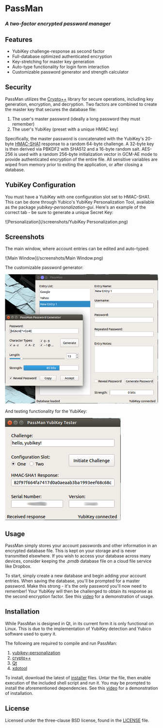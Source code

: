 # PassMan
### *A two-factor encrypted password manager*

## Features
* YubiKey challenge-response as second factor
* Full-database optimized authenticated encryption
* Key-stretching for master key generation
* Auto-type functionality for login form interaction
* Customizable password generator and strength calculator

## Security
PassMan utilizes the [Crypto++](https://www.cryptopp.com/) library for secure operations, including key generation, encryption, and decryption.  Two factors are combined to create the master key that secures the database file:

1. The user's master password (ideally a long password they must remember)
2. The user's YubiKey (preset with a unique HMAC key)

Specifically, the master password is concatenated with the YubiKey's 20-byte [HMAC-SHA1](https://en.wikipedia.org/wiki/Hash-based_message_authentication_code) response to a random 64-byte challenge.  A 32-byte key is then derived via PBKDF2 with SHA512 and a 16-byte random salt.  AES-256 is used with a random 256-byte initialization vector in GCM-AE mode to provide authenticated encryption of the entire file.  All sensitive variables are wiped from memory prior to exiting the application, or after closing a database.

## YubiKey Configuration
You must have a YubiKey with one configuration slot set to HMAC-SHA1.  This can be done through Yubico's YubiKey Personalization Tool, available as the package *yubikey-personalization-gui*.  Here's an example of the correct tab - be sure to generate a unique Secret Key:

![Personalization](/screenshots/YubiKey Personalization.png)

## Screenshots
The main window, where account entries can be edited and auto-typed:

![Main Window](/screenshots/Main Window.png)


The customizable password generator:

![Generator](/screenshots/Generator.png)


And testing functionality for the YubiKey:

![YubiKey](/screenshots/YubiKey.png)

## Usage
PassMan simply stores your account passwords and other information in an encrypted database file.  This is kept on your storage and is never transmitted elsewhere.  If you wish to access your database across many devices, consider keeping the *.pmdb* database file on a cloud file service like Dropbox.

To start, simply create a new database and begin adding your account entries.  When saving the database, you'll be prompted for a master password.  Make this strong - it's the only password you'll now need to remember!  Your YubiKey will then be challenged to obtain its response as the second encryption factor.  See this [video]() for a demonstration of usage.

## Installation
While PassMan is designed in Qt, in its current form it is only functional on Linux.  This is due to the implementation of YubiKey detection and Yubico software used to query it.

The following are required to compile and run PassMan:

1. [yubikey-personalization](https://developers.yubico.com/yubikey-personalization/)
2. [crypto++](https://www.cryptopp.com)
3. [Qt](http://doc.qt.io/qt-5/)
4. [xdotool](http://www.semicomplete.com/projects/xdotool)

To install, download the latest of [installer](/install/) files.  Untar the file, then enable execution of the included shell script and run it.  You may be prompted to install the aforementioned dependencies.  See this [video](https://www.youtube.com/watch?v=nsx8m-WDR2M) for a demonstration of installation.

## License
Licensed under the three-clause BSD license, found in the [LICENSE](/PassMan/LICENSE) file.

